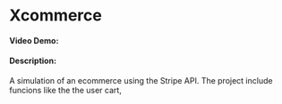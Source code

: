# Xcommerce
#### Video Demo:  <URL HERE>
#### Description:
A simulation of an ecommerce using the Stripe API. The project include funcions like the the user cart, 
